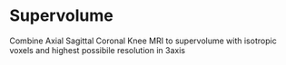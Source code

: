 # Supervolume
Combine Axial Sagittal Coronal Knee MRI to supervolume with isotropic voxels and highest possibile resolution in 3axis
